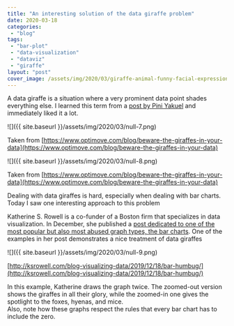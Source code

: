```yaml
---
title: "An interesting solution of the data giraffe problem"
date: 2020-03-18
categories: 
 - "blog"
tags: 
 - "bar-plot"
 - "data-visualization"
 - "dataviz"
 - "giraffe"
layout: "post"
cover_image: /assets/img/2020/03/giraffe-animal-funny-facial-expression-39504.webp
---
```


A data giraffe is a situation where a very prominent data point shades everything else. I learned this term from a [post by Pini Yakuel](https://www.optimove.com/blog/beware-the-giraffes-in-your-data) and immediately liked it a lot.

![]({{ site.baseurl }}/assets/img/2020/03/null-7.png)

Taken from [https://www.optimove.com/blog/beware-the-giraffes-in-your-data](https://www.optimove.com/blog/beware-the-giraffes-in-your-data)

![]({{ site.baseurl }}/assets/img/2020/03/null-8.png)

Taken from [https://www.optimove.com/blog/beware-the-giraffes-in-your-data](https://www.optimove.com/blog/beware-the-giraffes-in-your-data)

Dealing with data giraffes is hard, especially when dealing with bar charts. Today I saw one interesting approach to this problem

Katherine S. Rowell is a co-funder of a Boston firm that specializes in data visualization. In December, she published a [post dedicated to one of the most popular but also most abused graph types, the bar charts](http://ksrowell.com/blog-visualizing-data/2019/12/18/bar-humbug/). One of the examples in her post demonstrates a nice treatment of data giraffes

![]({{ site.baseurl }}/assets/img/2020/03/null-9.png)

[http://ksrowell.com/blog-visualizing-data/2019/12/18/bar-humbug/](http://ksrowell.com/blog-visualizing-data/2019/12/18/bar-humbug/)

In this example, Katherine draws the graph twice. The zoomed-out version shows the giraffes in all their glory, while the zoomed-in one gives the spotlight to the foxes, hyenas, and mice.  
Also, note how these graphs respect the rules that every bar chart has to include the zero.
